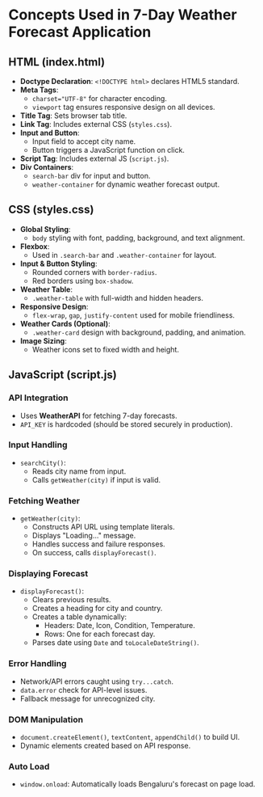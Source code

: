 
# Concepts Used in 7-Day Weather Forecast Application

##  HTML (index.html)
- **Doctype Declaration**: `<!DOCTYPE html>` declares HTML5 standard.
- **Meta Tags**:
  - `charset="UTF-8"` for character encoding.
  - `viewport` tag ensures responsive design on all devices.
- **Title Tag**: Sets browser tab title.
- **Link Tag**: Includes external CSS (`styles.css`).
- **Input and Button**:
  - Input field to accept city name.
  - Button triggers a JavaScript function on click.
- **Script Tag**: Includes external JS (`script.js`).
- **Div Containers**:
  - `search-bar` div for input and button.
  - `weather-container` for dynamic weather forecast output.

##  CSS (styles.css)
- **Global Styling**:
  - `body` styling with font, padding, background, and text alignment.
- **Flexbox**:
  - Used in `.search-bar` and `.weather-container` for layout.
- **Input & Button Styling**:
  - Rounded corners with `border-radius`.
  - Red borders using `box-shadow`.
- **Weather Table**:
  - `.weather-table` with full-width and hidden headers.
- **Responsive Design**:
  - `flex-wrap`, `gap`, `justify-content` used for mobile friendliness.
- **Weather Cards (Optional)**:
  - `.weather-card` design with background, padding, and animation.
- **Image Sizing**:
  - Weather icons set to fixed width and height.

##  JavaScript (script.js)

###  API Integration
- Uses **WeatherAPI** for fetching 7-day forecasts.
- `API_KEY` is hardcoded (should be stored securely in production).

###  Input Handling
- `searchCity()`:
  - Reads city name from input.
  - Calls `getWeather(city)` if input is valid.

###  Fetching Weather
- `getWeather(city)`:
  - Constructs API URL using template literals.
  - Displays "Loading..." message.
  - Handles success and failure responses.
  - On success, calls `displayForecast()`.

###  Displaying Forecast
- `displayForecast()`:
  - Clears previous results.
  - Creates a heading for city and country.
  - Creates a table dynamically:
    - Headers: Date, Icon, Condition, Temperature.
    - Rows: One for each forecast day.
  - Parses date using `Date` and `toLocaleDateString()`.

###  Error Handling
- Network/API errors caught using `try...catch`.
- `data.error` check for API-level issues.
- Fallback message for unrecognized city.

###  DOM Manipulation
- `document.createElement()`, `textContent`, `appendChild()` to build UI.
- Dynamic elements created based on API response.

###  Auto Load
- `window.onload`: Automatically loads Bengaluru's forecast on page load.
